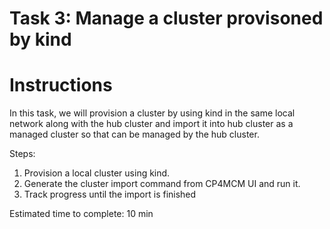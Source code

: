 # Task 3: Manage a cluster provisoned by kind

  Instructions
  ============

  In this task, we will provision a cluster by using kind in the same local network along with the hub cluster
  and import it into hub cluster as a managed cluster so that can be managed by the hub cluster.

  Steps:

  1) Provision a local cluster using kind.
  2) Generate the cluster import command from CP4MCM UI and run it.
  3) Track progress until the import is finished

  Estimated time to complete: 10 min
